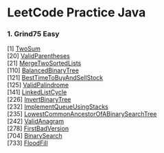 # LeetCode Practice Java

### 1. Grind75 Easy <br/>
[1] [TwoSum](src/leetcode/problems/Q1TwoSum.java)<br/>
[20] [ValidParentheses](src/leetcode/problems/Q20ValidParenthesis.java)<br/>
[21] [MergeTwoSortedLists](src/leetcode/problems/Q21MergeTwoSortedLists.java)<br/>
[110] [BalancedBinaryTree](src/leetcode/problems/Q110BalancedBinaryTree.java)<br/>
[121] [BestTimeToBuyAndSellStock](src/leetcode/problems/Q121BestTimeToBuyAndSellStock.java)<br/>
[125] [ValidPalindrome](src/leetcode/problems/Q125ValidPalindrome.java)<br/>
[141] [LinkedListCycle](src/leetcode/problems/Q141LinkedListCycle.java)<br/>
[226] [InvertBinaryTree](src/leetcode/problems/Q226InvertBinaryTree.java)<br/>
[232] [ImplementQueueUsingStacks](src/leetcode/problems/Q232ImplementQueueUsingStacks.java)<br/>
[235] [LowestCommonAncestorOfABinarySearchTree](src/leetcode/problems/Q235LowestCommonAncestorOfABinarySearchTree.java)<br/>
[242] [ValidAnagram](src/leetcode/problems/Q242ValidAnagram.java)<br/>
[278] [FirstBadVersion](src/leetcode/problems/Q278FirstBadVersion.java)<br/>
[704] [BinarySearch](src/leetcode/problems/Q704BinarySearch.java)<br/>
[733] [FloodFill](src/leetcode/problems/Q733FloodFill.java)<br/>
